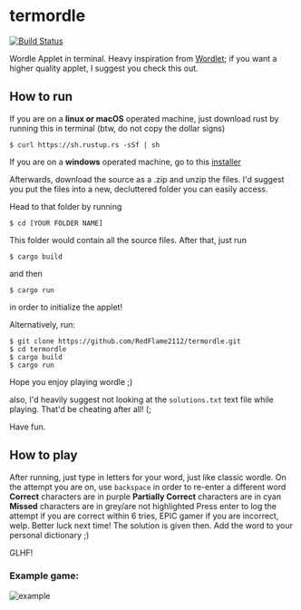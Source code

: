 # termordle
[![Build Status](https://api.travis-ci.org/joemccann/dillinger.svg)](https://github.com/RedFlame2112/termordle)


Wordle Applet in terminal. Heavy inspiration from [Wordlet](https://github.com/scottluptowski/wordlet); if you want a higher quality applet, I suggest you check this out.


## How to run

If you are on a **linux or macOS** operated machine, just download rust by running this in terminal
(btw, do not copy the dollar signs)
```
$ curl https://sh.rustup.rs -sSf | sh
```
If you are on a **windows** operated machine, go to this [installer](https://win.rustup.rs/)

Afterwards, download the source as a .zip and unzip the files. I'd suggest you put the files into a new, decluttered folder you can easily access.


Head to that folder by running
```
$ cd [YOUR FOLDER NAME]
```
This folder would contain all the source files. After that, just run 
```
$ cargo build
```
and then
```
$ cargo run
```
in order to initialize the applet!

Alternatively, run:
```
$ git clone https://github.com/RedFlame2112/termordle.git
$ cd termordle
$ cargo build
$ cargo run
```

Hope you enjoy playing wordle ;)

also, I'd heavily suggest not looking at the `solutions.txt` text file while playing. That'd be cheating after all! (;

Have fun.

## How to play
After running, just type in letters for your word, just like classic wordle. 
On the attempt you are on, use `backspace` in order to re-enter a different word
**Correct** characters are in purple
**Partially Correct** characters are in cyan
**Missed** characters are in grey/are not highlighted
Press enter to log the attempt
if you are correct within 6 tries, EPIC gamer
if you are incorrect, welp. Better luck next time! The solution is given then. Add the word to your personal dictionary ;)

GLHF!

### Example game:
![example](https://cdn.discordapp.com/attachments/819417070185480202/941820750296416296/unknown.png)
